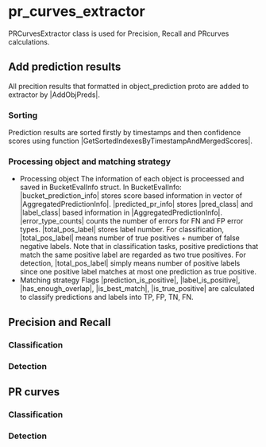 # pr_curves_extractor
PRCurvesExtractor class is used for Precision, Recall and PRcurves calculations. 

## Add prediction results
All precition results that formatted in object_prediction proto are added to extractor by |AddObjPreds|.

### Sorting
Prediction results are sorted firstly by timestamps and then confidence scores using function |GetSortedIndexesByTimestampAndMergedScores|.

### Processing object and matching strategy
* Processing object
The information of each object is proceessed and saved in BucketEvalInfo struct.
In BucketEvalInfo:
|bucket_prediction_info| stores score based information in vector of |AggregatedPredictionInfo|.
|predicted_pr_info| stores |pred_class| and |label_class| based information in |AggregatedPredictionInfo|.
|error_type_counts| counts the number of errors for FN and FP error types.
|total_pos_label| stores label number. For classification, |total_pos_label| means number of true positives + number of false negative labels. Note that in classification tasks, positive predictions that match the same positive label are regarded as two true positives. For detection, |total_pos_label| simply means number of positive labels since one positive label matches at most one prediction as true positive.
* Matching strategy
Flags |prediction_is_positive|, |label_is_positive|, |has_enough_overlap|, |is_best_match|, |is_true_positive| are calculated to classify predictions and labels into TP, FP, TN, FN.


## Precision and Recall
### Classification
### Detection
## PR curves
### Classification
### Detection
